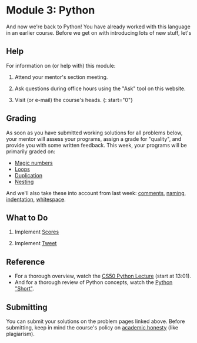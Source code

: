 # Module 3: Python

And now we're back to Python! You have already worked with this language in an earlier course. Before we get on with introducing lots of new stuff, let's 


## Help

For information on (or help with) this module:

1. Attend your mentor's section meeting.

1. Ask questions during office hours using the "Ask" tool on this website.

1. Visit (or e-mail) the course's heads.
{: start="0"}


## Grading

As soon as you have submitted working solutions for all problems below, your mentor will assess your programs, assign a grade for "quality", and provide you with some written feedback. This week, your programs will be primarily graded on:

- [Magic numbers](/quality/magic-numbers)
- [Loops](/quality/loops)
- [Duplication](/quality/duplication)
- [Nesting](/quality/nesting)

And we'll also take these into account from last week: [comments](/quality/comments), [naming](/quality/naming), [indentation](/quality/indentation), [whitespace](/quality/whitespace).


## What to Do

1. Implement [Scores](/problems/scores)

2. Implement [Tweet](/problems/tweet)


## Reference

- For a thorough overview, watch the [CS50 Python Lecture](https://www.youtube.com/watch?v=mvlTSMUNQN4&t=781s) (start at 13:01).
- And for a thorough review of Python concepts, watch the [Python "Short"](https://www.youtube.com/watch?v=mgBpcQRDtl0).


## Submitting

You can submit your solutions on the problem pages linked above. Before submitting, keep in mind the course's policy on [academic honesty](/syllabus#samenwerken-fraude-en-plagiaat) (like plagiarism).
